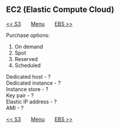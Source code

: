 ## EC2 (Elastic Compute Cloud)



[<< S3](/page/aws_architect/002_s3)
&nbsp;&nbsp;&nbsp;&nbsp;&nbsp;
[Menu](/page/aws_architect)
&nbsp;&nbsp;&nbsp;&nbsp;&nbsp;
[EBS >>](/page/aws_architect/004_ebs)



Purchase options:  

1. On demand
2. Spot
3. Reserved
4. Scheduled


Dedicated host - ?  
Dedicated instance - ?  
Instance store - ?  
Key pair - ?  
Elastic IP address - ?  
AMI - ?  





[<< S3](/page/aws_architect/002_s3)
&nbsp;&nbsp;&nbsp;&nbsp;&nbsp;
[Menu](/page/aws_architect)
&nbsp;&nbsp;&nbsp;&nbsp;&nbsp;
[EBS >>](/page/aws_architect/004_ebs)